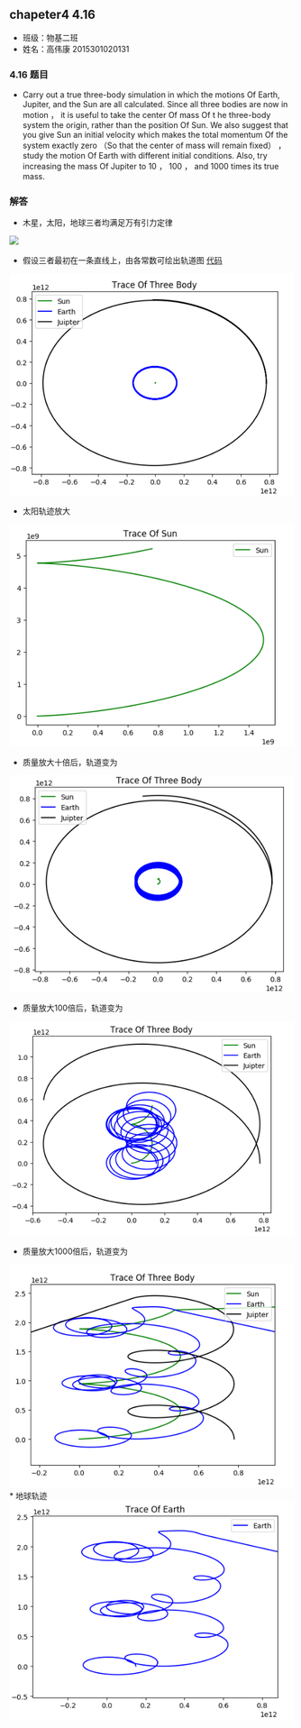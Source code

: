 ## chapeter4 4.16

* 班级：物基二班
* 姓名：高伟康 2015301020131

### 4.16 题目
* Carry out a true three-body simulation in which the motions Of Earth, Jupiter, and the Sun are all calculated. Since all three bodies are now in motion ， it is useful to take the center Of mass Of t he three-body system the origin, rather than the position Of Sun. We also suggest that you give Sun an initial velocity which makes the total momentum Of the system exactly zero （So that the center of mass will remain fixed） ，study the motion Of Earth with different initial conditions. Also, try increasing the mass Of Jupiter to 10 ， 100 ， and 1000 times its true mass.

### 解答
* 木星，太阳，地球三者均满足万有引力定律

<img src="http://latex.codecogs.com/gif.latex?F_{ab}=G\frac{m_{1}m_{2}}{r_{ab}^{2}}">

* 假设三者最初在一条直线上，由各常数可绘出轨道图 [代码](./4.16.py)

<img src="https://github.com/gwk-01/computationalphysics_N2015301020131/blob/master/exercise9/T6%60RJ)3Y_%5DQAD5%60W5UA~6(E.png">

* 太阳轨迹放大

<img src="https://github.com/gwk-01/computationalphysics_N2015301020131/blob/master/exercise9/N%40ZKVRZV%25OYTTCVY9W%40QG5M.png">

* 质量放大十倍后，轨道变为

<img src="https://github.com/gwk-01/computationalphysics_N2015301020131/blob/master/exercise9/1J0)%7DF89BHQA11~9JML%7B%601M.png">

* 质量放大100倍后，轨道变为

<img src="https://github.com/gwk-01/computationalphysics_N2015301020131/blob/master/exercise9/H~IFV%25%25ILSJ5EWVMU%5B6_N12.png">

* 质量放大1000倍后，轨道变为
<img src="https://github.com/gwk-01/computationalphysics_N2015301020131/blob/master/exercise9/%24_G6ZL%602DB6EPOQEV2%7B5UAA.png">
* 地球轨迹
<img src="https://github.com/gwk-01/computationalphysics_N2015301020131/blob/master/exercise9/%25%60YX9N31QFW%7B%5B5_1HAAU%25MM.png">
